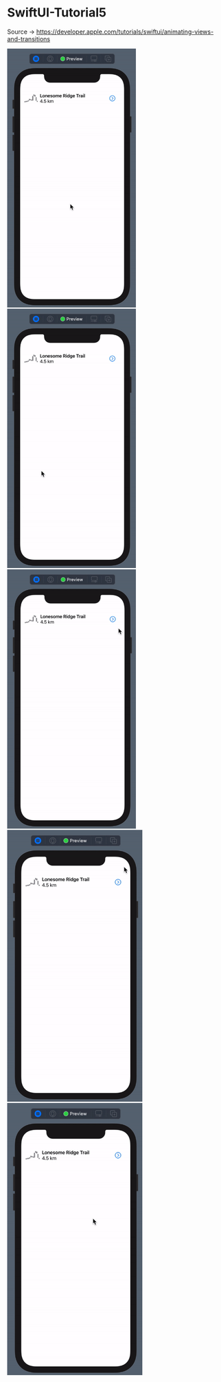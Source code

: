 # SwiftUI-Tutorial5
Source -> https://developer.apple.com/tutorials/swiftui/animating-views-and-transitions

<p float="left">
  <img src="https://github.com/harunozdemir/SwiftUI-Tutorials/blob/main/Tutorial5/Landmarks/Images/1.gif" width="300">
  <img src="https://github.com/harunozdemir/SwiftUI-Tutorials/blob/main/Tutorial5/Landmarks/Images/2.gif" width="300">
  <img src="https://github.com/harunozdemir/SwiftUI-Tutorials/blob/main/Tutorial5/Landmarks/Images/3.gif" width="300">
  <img src="https://github.com/harunozdemir/SwiftUI-Tutorials/blob/main/Tutorial5/Landmarks/Images/4.gif" width="315">
  <img src="https://github.com/harunozdemir/SwiftUI-Tutorials/blob/main/Tutorial5/Landmarks/Images/5.gif" width="315">
</p>
